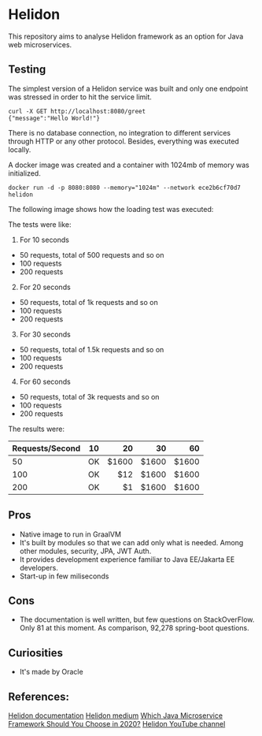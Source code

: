 # Helidon

This repository aims to analyse Helidon framework as an option for Java web microservices.

## Testing

The simplest version of a Helidon service was built and only one endpoint was stressed in order to hit the service limit.

```
curl -X GET http://localhost:8080/greet
{"message":"Hello World!"}
```

There is no database connection, no integration to different services through HTTP or any other protocol. Besides, everything was executed locally.

A docker image was created and a container with 1024mb of memory was initialized. 

```
docker run -d -p 8080:8080 --memory="1024m" --network ece2b6cf70d7 helidon
```

The following image shows how the loading test was executed:


The tests were like:

1. For 10 seconds
* 50 requests, total of 500 requests and so on
* 100 requests
* 200 requests

2. For 20 seconds
* 50 requests, total of 1k requests and so on
* 100 requests
* 200 requests

3. For 30 seconds
* 50 requests, total of 1.5k requests and so on
* 100 requests
* 200 requests

4. For 60 seconds
* 50 requests, total of 3k requests and so on
* 100 requests
* 200 requests


The results were:

| Requests/Second | 10            | 20    | 30    | 60    |
| -------------   |:-------------:| -----:|------:|------:|
| 50              | OK | $1600 | $1600 | $1600 |
| 100             | OK |   $12 | $1600 | $1600 |
| 200             | OK |    $1 | $1600 | $1600 |




## Pros
* Native image to run in GraalVM
* It's built by modules so that we can add only what is needed. Among other modules, security, JPA, JWT Auth.
* It provides development experience familiar to Java EE/Jakarta EE developers.
* Start-up in few miliseconds

## Cons

* The documentation is well written, but few questions on StackOverFlow. Only 81 at this moment. As comparison, 92,278 spring-boot questions.


## Curiosities

* It's made by Oracle




## References:
[Helidon documentation](https://helidon.io/docs/latest/#/mp/introduction/01_introduction)
[Helidon medium](https://medium.com/helidon)
[Which Java Microservice Framework Should You Choose in 2020?](https://medium.com/better-programming/which-java-microservice-framework-should-you-choose-in-2020-4e306a478e58)
[Helidon YouTube channel](https://www.youtube.com/channel/UChg00-uTTrCMmPsuzUNaZsA)